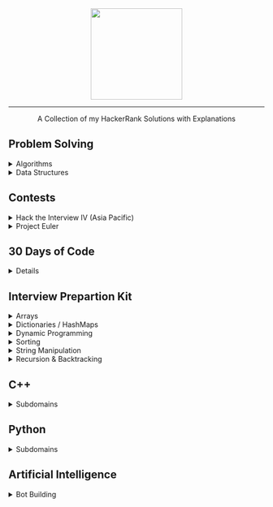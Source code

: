 <div align="center">
    <a href="https://www.hackerrank.com/wingkwong">
        <img height=180 src="https://user-images.githubusercontent.com/35857179/78155098-9cdad380-746f-11ea-962e-b4b7f47724ad.png">
    </a>
    <hr>
    A Collection of my HackerRank Solutions with Explanations
</div>

## Problem Solving
<details>
<summary>Algorithms</summary>

  - [Warmup](https://github.com/wingkwong/competitive-programming/tree/master/hackerrank/problem-solving/algorithms/warmup/)
  - [Implementation](https://github.com/wingkwong/competitive-programming/tree/master/hackerrank/problem-solving/algorithms/implementation/)
  - [Strings](https://github.com/wingkwong/competitive-programming/tree/master/hackerrank/problem-solving/algorithms/strings/)
  - [Greedy](https://github.com/wingkwong/competitive-programming/tree/master/hackerrank/problem-solving/algorithms/greedy/)
  - [Search](https://github.com/wingkwong/competitive-programming/tree/master/hackerrank/problem-solving/algorithms/search/)
  - [Dynamic Programming](https://github.com/wingkwong/competitive-programming/tree/master/hackerrank/problem-solving/algorithms/dynamic-programming/)
</details>

<details>
<summary>Data Structures</summary>
  
  - [Heap](https://github.com/wingkwong/competitive-programming/tree/master/hackerrank/problem-solving/data-structures/)
</details>


## Contests
<details>
  <summary>Hack the Interview IV (Asia Pacific)</summary>
  
  - [Valid Binary String](https://github.com/wingkwong/competitive-programming/tree/master/hackerrank/contests/hack-the-interview-iv-apac/A.cpp)
  - [Arrange Students](https://github.com/wingkwong/competitive-programming/tree/master/hackerrank/contests/hack-the-interview-iv-apac/B.cpp)
  - [Optimal Network Routing](https://github.com/wingkwong/competitive-programming/tree/master/hackerrank/contests/hack-the-interview-iv-apac/C.cpp)
  - [Number of integers](https://github.com/wingkwong/competitive-programming/tree/master/hackerrank/contests/hack-the-interview-iv-apac/D.cpp)

</details>

<details>
  <summary>Project Euler</summary>
  - [#031: Coin sums](https://github.com/wingkwong/competitive-programming/tree/master/hackerrank/contests/euler/031)
  - [#002: Even Fibonacci numbers](https://github.com/wingkwong/competitive-programming/tree/master/hackerrank/contests/euler/002)
  - [#001: Multiples of 3 and 5](https://github.com/wingkwong/competitive-programming/tree/master/hackerrank/contests/euler/001)
</details>

## 30 Days of Code
<details>

  - [Day 0 - Hello World](https://github.com/wingkwong/competitive-programming/tree/master/hackerrank/30-days-of-code/day0-hello-world)
  - [Day 1 - Data Types](https://github.com/wingkwong/competitive-programming/tree/master/hackerrank/30-days-of-code/day1-data-types)
  - [Day 2 - Operators](https://github.com/wingkwong/competitive-programming/tree/master/hackerrank/30-days-of-code/day2-operators)
  - [Day 3 - Intro to Conditional Statements](https://github.com/wingkwong/competitive-programming/tree/master/hackerrank/30-days-of-code/day3-conditional-statements)
  - [Day 4 - Class vs Instance](https://github.com/wingkwong/competitive-programming/tree/master/hackerrank/30-days-of-code/day4-class-vs-instance)
  - [Day 5 - Loops](https://github.com/wingkwong/competitive-programming/tree/master/hackerrank/30-days-of-code/day5-loops)
  - [Day 6 - Let's Review](https://github.com/wingkwong/competitive-programming/tree/master/hackerrank/30-days-of-code/day6-review-loop)
  - [Day 7 - Arrays](https://github.com/wingkwong/competitive-programming/tree/master/hackerrank/30-days-of-code/day7-arrays)
  - [Day 8 - Dictionaries and Maps](https://github.com/wingkwong/competitive-programming/tree/master/hackerrank/30-days-of-code/day8-dictionaries-and-maps)
  - [Day 9 - Recursion 3](https://github.com/wingkwong/competitive-programming/tree/master/hackerrank/30-days-of-code/day9-recursion)
  - [Day 10 - Binary Numbers](https://github.com/wingkwong/competitive-programming/tree/master/hackerrank/30-days-of-code/day10-binary-numbers)
  - [Day 11 - 2D Arrays](https://github.com/wingkwong/competitive-programming/tree/master/hackerrank/30-days-of-code/day11-2d-arrays)
  - [Day 12 - Inheritance](https://github.com/wingkwong/competitive-programming/tree/master/hackerrank/30-days-of-code/day12-inheritance)
  - [Day 13 - Anstract Classes](https://github.com/wingkwong/competitive-programming/tree/master/hackerrank/30-days-of-code/day13-abstract-classes)
  - [Day 14 - Scope](https://github.com/wingkwong/competitive-programming/tree/master/hackerrank/30-days-of-code/day14-scope)
  - [Day 15 - Linked List](https://github.com/wingkwong/competitive-programming/tree/master/hackerrank/30-days-of-code/day15-linked-list)
  - [Day 16 - Exceptions - String to Integer](https://github.com/wingkwong/competitive-programming/tree/master/hackerrank/30-days-of-code/day16-exceptions-string-to-integer)
  - [Day 17 - More Exceptions](https://github.com/wingkwong/competitive-programming/tree/master/hackerrank/30-days-of-code/day17-more-exceptions)
  - [Day 18 - Queues and Stacks](https://github.com/wingkwong/competitive-programming/tree/master/hackerrank/30-days-of-code/day18-queues-stacks)
  - [Day 19 - Interfaces](https://github.com/wingkwong/competitive-programming/tree/master/hackerrank/30-days-of-code/day19-interfaces)
  - [Day 20 - Sorting](https://github.com/wingkwong/competitive-programming/tree/master/hackerrank/30-days-of-code/day20-sorting)
  - [Day 21 - Generics](https://github.com/wingkwong/competitive-programming/tree/master/hackerrank/30-days-of-code/day21-generics)
  - [Day 22 - Binary Search Trees](https://github.com/wingkwong/competitive-programming/tree/master/hackerrank/30-days-of-code/day22-binary-search-trees)
  - [Day 23 - BST Level-Order Traversal](https://github.com/wingkwong/competitive-programming/tree/master/hackerrank/30-days-of-code/day23-binary-trees)
  - [Day 24 - More Linked Lists](https://github.com/wingkwong/competitive-programming/tree/master/hackerrank/30-days-of-code/day24-linked-list-deletion)
  - [Day 25 - Running Time and Complexity](https://github.com/wingkwong/competitive-programming/tree/master/hackerrank/30-days-of-code/day25-running-time-and-complexity)
  - [Day 26 - Nested Logic](https://github.com/wingkwong/competitive-programming/tree/master/hackerrank/30-days-of-code/day26-nested-logic)
  - [Day 27 - Testing](https://github.com/wingkwong/competitive-programming/tree/master/hackerrank/30-days-of-code/day27-testing)
  - [Day 28 - RegEx, Patterns, and Intro to Databases](https://github.com/wingkwong/competitive-programming/tree/master/hackerrank/30-days-of-code/day28-regex-pattern)
  - [Day 29 - Bitwise AND](https://github.com/wingkwong/competitive-programming/tree/master/hackerrank/30-days-of-code/day29-bitwise-and)
</details>

## Interview Prepartion Kit
<details>
  <summary>Arrays</summary>

  - [New Year Chaos](https://github.com/wingkwong/competitive-programming/tree/master/hackerrank/interview-preparation-kit/arrays/new-year-chaos)
  - [Left Rotation](https://github.com/wingkwong/competitive-programming/tree/master/hackerrank/interview-preparation-kit/arrays/left-rotation)
  - [Minimum Swaps 2](https://github.com/wingkwong/competitive-programming/tree/master/hackerrank/interview-preparation-kit/arrays/minimum-swaps-2)
  - [Array Manipulation](https://github.com/wingkwong/competitive-programming/tree/master/hackerrank/interview-preparation-kit/arrays/array-manipulation)
</details>

<details>
  <summary>Dictionaries / HashMaps</summary>

  - [Two Strings](https://github.com/wingkwong/competitive-programming/tree/master/hackerrank/interview-preparation-kit/dictionaries-hashmaps/two-strings)
  - [Sherlock and Anagrams](https://github.com/wingkwong/competitive-programming/tree/master/hackerrank/interview-preparation-kit/dictionaries-hashmaps/sherlock-and-anagrams)
  - [Random Note](https://github.com/wingkwong/competitive-programming/tree/master/hackerrank/interview-preparation-kit/dictionaries-hashmaps/ransom-note)
  - [Count Triplets](https://github.com/wingkwong/competitive-programming/tree/master/hackerrank/interview-preparation-kit/dictionaries-hashmaps/count-triplets)
</details>

<details>
  <summary>Dynamic Programming</summary>

  - [Max Array Sum](https://github.com/wingkwong/competitive-programming/tree/master/hackerrank/interview-preparation-kit/dynamic-programming/max-array-sum)
  - [Abbreviation](https://github.com/wingkwong/competitive-programming/tree/master/hackerrank/interview-preparation-kit/dynamic-programming/abbreviation)
</details>

<details>
  <summary>Sorting</summary>

  - [Bubble Sort](https://github.com/wingkwong/competitive-programming/tree/master/hackerrank/interview-preparation-kit/sorting/bubble-sort)
  - [Mark and Toys](https://github.com/wingkwong/competitive-programming/tree/master/hackerrank/interview-preparation-kit/sorting/mark-and-toys)
  - [Sorting: Comparator](https://github.com/wingkwong/competitive-programming/tree/master/hackerrank/interview-preparation-kit/sorting/comparator-sorting)
</details>

<details>
  <summary>String Manipulation</summary>

  - [Alternating Characters](https://github.com/wingkwong/competitive-programming/tree/master/hackerrank/interview-preparation-kit/string-manipulation/alternating-characters)
</details>

<details>
  <summary>Recursion & Backtracking</summary>

  - [Fibonacci Numbers](https://github.com/wingkwong/competitive-programming/tree/master/hackerrank/interview-preparation-kit/recursion-and-backtracking/fibonacci-numbers)
</details>

## C++
<details>
  <summary>Subdomains</summary>

  - [Introduction](https://github.com/wingkwong/competitive-programming/tree/master/hackerrank/cpp/introduction/)
  - [Classes](https://github.com/wingkwong/competitive-programming/tree/master/hackerrank/cpp/classes/)
  - [Debugging](https://github.com/wingkwong/competitive-programming/tree/master/hackerrank/cpp/debugging/)
  - [Other Concepts](https://github.com/wingkwong/competitive-programming/tree/master/hackerrank/cpp/other-concepts/)
  - [STL](https://github.com/wingkwong/competitive-programming/tree/master/hackerrank/cpp/STL/)
  - [Strings](https://github.com/wingkwong/competitive-programming/tree/master/hackerrank/cpp/strings/)
</details>

## Python
<details>
  <summary>Subdomains</summary>

  - [Introduction](https://github.com/wingkwong/competitive-programming/tree/master/hackerrank/python/introduction/)
  - [Basic Data Type](https://github.com/wingkwong/competitive-programming/tree/master/hackerrank/python/basic-data-type/)
</details>

## Artificial Intelligence
<details>
  <summary>Bot Building</summary>

  - [Bot saves princess](https://github.com/wingkwong/competitive-programming/tree/master/hackerrank/ai/bot-building/saveprincess)
</details>
